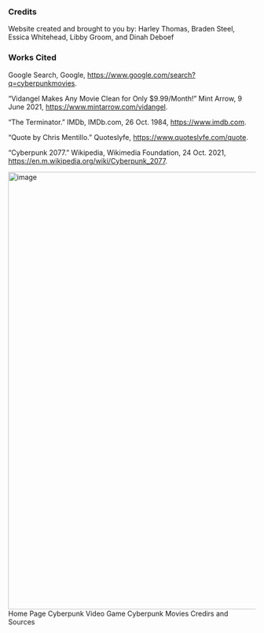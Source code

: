 ### Credits
Website created and brought to you by: Harley Thomas, Braden Steel, Essica Whitehead, Libby Groom, and  Dinah Deboef 
### Works Cited
Google Search, Google, https://www.google.com/search?q=cyberpunkmovies.

“Vidangel Makes Any Movie Clean for Only $9.99/Month!” Mint Arrow, 9 June 2021, https://www.mintarrow.com/vidangel.

“The Terminator.” IMDb, IMDb.com, 26 Oct. 1984, https://www.imdb.com.

“Quote by Chris Mentillo.” Quoteslyfe, https://www.quoteslyfe.com/quote.

“Cyberpunk 2077.” Wikipedia, Wikimedia Foundation, 24 Oct. 2021, https://en.m.wikipedia.org/wiki/Cyberpunk_2077.

<img width="890" alt="image" src="https://user-images.githubusercontent.com/92458635/139140994-fc185204-895e-4233-838f-b75697973e14.png">
Home Page
Cyberpunk Video Game
Cyberpunk Movies
Credirs and Sources
